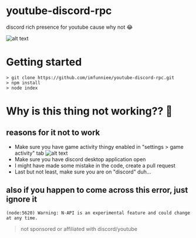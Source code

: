 # youtube-discord-rpc
discord rich presence for youtube cause why not 😂

![alt text](https://i.imgur.com/sXzaRfI.png)

# Getting started
``` 
> git clone https://github.com/imfunniee/youtube-discord-rpc.git
> npm install
> node index
```
# Why is this thing not working?? 🤔
## reasons for it not to work
- Make sure you have game activity thingy enabled in "settings > game activity" tab
![alt text](https://i.imgur.com/gKCMmy4.png)
- Make sure you have discord desktop application open
- I might have made some mistake in the code, create a pull request
- Last but not least, make sure you are on "discord" duh...

## also if you happen to come across this error, just ignore it
```(node:5620) Warning: N-API is an experimental feature and could change at any time.```

> not sponsored or affiliated with discord/youtube
